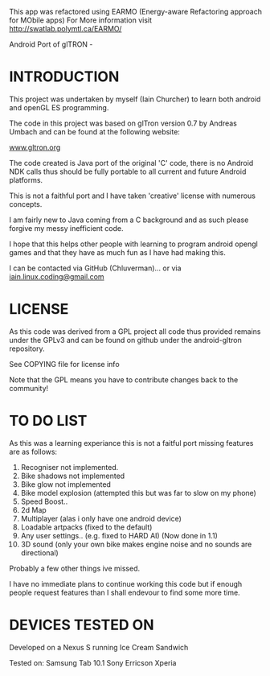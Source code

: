 This app was refactored using EARMO (Energy-aware Refactoring approach for MObile apps)
For More information visit http://swatlab.polymtl.ca/EARMO/

Android Port of glTRON -

INTRODUCTION
============
This project was undertaken by myself (Iain Churcher) to learn both android and openGL ES programming.

The code in this project was based on glTron version 0.7 by Andreas Umbach and can be found at the following website:

www.gltron.org

The code created is Java port of the original 'C' code, there is no Android NDK calls thus should be fully portable to all current and future Android platforms.

This is not a faithful port and I have taken 'creative' license with numerous concepts.

I am fairly new to Java coming from a C background and as such please forgive my messy inefficient code.

I hope that this helps other people with learning to program android opengl games and that they have as much fun as I have had making this.

I can be contacted via GitHub (Chluverman)... or via iain.linux.coding@gmail.com

LICENSE
=======

As this code was derived from a GPL project all code thus provided remains under the GPLv3 and can be found on github under the android-gltron repository.

See COPYING file for license info

Note that the GPL means you have to contribute changes back to the community!

TO DO LIST
==========

As this was a learning experiance this is not a faitful port missing features are as follows:

1) Recogniser not implemented.
2) Bike shadows not implemented
3) Bike glow not implemented
4) Bike model explosion (attempted this but was far to slow on my phone)
5) Speed Boost..
6) 2d Map
7) Multiplayer (alas i only have one android device)
8) Loadable artpacks (fixed to the default)
9) Any user settings.. (e.g. fixed to HARD AI) (Now done in 1.1)
10) 3D sound (only your own bike makes engine noise and no sounds are directional)

Probably a few other things ive missed.

I have no immediate plans to continue working this code but if enough people request features than I shall endevour to find some more time.

DEVICES TESTED ON
=================

Developed on a Nexus S running Ice Cream Sandwich

Tested on:
Samsung Tab 10.1
Sony Erricson Xperia
